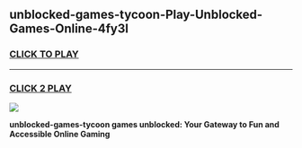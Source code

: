 
## unblocked-games-tycoon-Play-Unblocked-Games-Online-4fy3l
<h3>
<a href="https://premium76.site?title=unblocked-games-tycoon&ref=25A">CLICK TO PLAY</a></h3>
<hr>

<h3>
<a href="https://premium76.site?title=unblocked-games-tycoon&ref=25A">CLICK 2 PLAY</a>
  
</h3>

<a href="https://premium76.site?title=unblocked-games-tycoon&ref=25A"><img src="https://clearcache.store/games.png"></a>


**unblocked-games-tycoon games unblocked: Your Gateway to Fun and Accessible Online Gaming**

